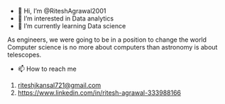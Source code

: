 - 👋 Hi, I’m @RiteshAgrawal2001
- 👀 I’m interested in Data analytics
- 🌱 I’m currently learning Data science


As engineers, we were going to be in a position to change the world 
Computer science is no more about computers than astronomy is about telescopes. 
- 📫 How to reach me 
1) riteshjkansal721@gmail.com
2) https://www.linkedin.com/in/ritesh-agrawal-333988166

<!---
RiteshAgrawal2001/RiteshAgrawal2001 is a ✨ special ✨ repository because its `README.md` (this file) appears on your GitHub profile.
You can click the Preview link to take a look at your changes.
--->
